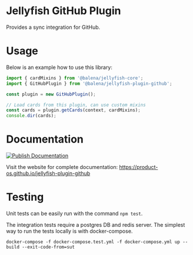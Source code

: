 # Jellyfish GitHub Plugin

Provides a sync integration for GitHub.

# Usage

Below is an example how to use this library:

```js
import { cardMixins } from '@balena/jellyfish-core';
import { GitHubPlugin } from '@balena/jellyfish-plugin-github';

const plugin = new GitHubPlugin();

// Load cards from this plugin, can use custom mixins
const cards = plugin.getCards(context, cardMixins);
console.dir(cards);
```

# Documentation

[![Publish Documentation](https://github.com/product-os/jellyfish-plugin-github/actions/workflows/publish-docs.yml/badge.svg)](https://github.com/product-os/jellyfish-plugin-github/actions/workflows/publish-docs.yml)

Visit the website for complete documentation: https://product-os.github.io/jellyfish-plugin-github

# Testing

Unit tests can be easily run with the command `npm test`.

The integration tests require a postgres DB and redis server. The simplest way to run the tests locally is with docker-compose.

```
docker-compose -f docker-compose.test.yml -f docker-compose.yml up --build --exit-code-from=sut
```
